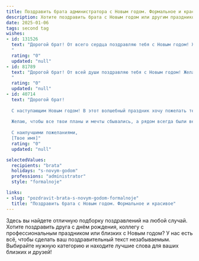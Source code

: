 ```yaml
---
title: Поздравить брата администратора с Новым годом. Формальное и красивое
description: Хотите поздравить брата с Новым годом или другим праздником? Наш ИИ создаст незабываемое поздравление, а вы обязательно выделитесь среди других.  
date: 2025-01-06
tags: second tag
wishes:
- id: 131526
  text: "Дорогой брат! От всего сердца поздравляю тебя с Новым годом! Желаю тебе в наступающем году успехов в твоей важной и ответственной работе администратора, достижения всех поставленных целей, профессионального роста и благополучия. Пусть Новый год принесет тебе радость, удачу и исполнение всех желаний! Счастья, здоровья и всего самого наилучшего!
  "
  rating: "0"
  updated: "null"
- id: 81789
  text: "Дорогой брат! От всей души поздравляю тебя с Новым годом! Желаю тебе в наступающем году профессиональных успехов в твоей роли Администратора, ярких впечатлений и исполнения всех желаний. Пусть Новый год станет для тебя временем радости, благополучия и приятных событий!
  "
  rating: "0"
  updated: "null"
- id: 40714
  text: "Дорогой брат!
  
  С наступающим Новым годом! В этот волшебный праздник хочу пожелать тебе здоровья, счастья и благополучия. Пусть каждый день нового года приносит радость и вдохновение, а твоя профессиональная деятельность администратора приносит только успех и удовлетворение.
  
  Желаю, чтобы все твои планы и мечты сбывались, а рядом всегда были верные друзья и близкие, готовые поддержать в любых начинаниях. Пусть Новый год станет для тебя временем новых возможностей и свершений!
  
  С наилучшими пожеланиями,
  [Твое имя]"
  rating: "0"
  updated: "null"

selectedValues:
  recipients: "brata"
  holidays: "s-novym-godom"
  professions: "administrator"
  style: "formalnoje"

links:
- slug: "pozdravit-brata-s-novym-godom-formalnoje"
  title: "Поздравить брата с Новым годом. Формальное и красивое"
---
```


Здесь вы найдете отличную подборку поздравлений на любой случай.
Хотите поздравить друга с днём рождения, коллегу с профессиональным праздником или близких с Новым годом? У нас есть всё, чтобы сделать ваш поздравительный текст незабываемым. Выбирайте нужную категорию и находите лучшие слова для ваших близких и друзей!
